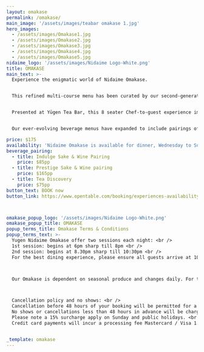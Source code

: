 ```yaml
---
layout: omakase
permalink: /omakase/
main_image: '/assets/images/teabar omakase 1.jpg'
hero_images:
  - /assets/images/Omakase1.jpg
  - /assets/images/Omakase2.jpg
  - /assets/images/Omakase3.jpg
  - /assets/images/Omakase4.jpg
  - /assets/images/Omakase5.jpg
nidaime_logo: '/assets/images/Nidaime Logo-White.png'
title: OMAKASE
main_text: >-
  Experience the enigmatic world of Nidaime Omakase.


  This refined multi-course menu has been curated by our second-generation Chefs and Sommeliers to captivate your senses and take you beyond the ordinary in a fun, relaxed space.


  Presented at Yūgen Tea Bar, this 8 seater Chef-to-guest experience immerses you in a realm of intrigue and style, where we shine a light on the freshest produce.


  Our ever-evolving beverage menus have expanded to include pairings of high-quality Teas & Sake, and have expertly crafted to compliment the food on offer.

price: $175
availability: 'Nidaime Omakase is available for dinner, Wednesday to Sunday, at 6pm or 8:30pm'
beverage_pairing:
  - title: Indulge Sake & Wine Pairing
    price: $85pp
  - title: Prestige Sake & Wine pairing
    price: $165pp
  - title: Tea Discovery
    price: $75pp
button_text: BOOK now
button_link: https://www.opentable.com/booking/experiences-availability?rid=158744&restref=158744&experienceId=191894&utm_source=external&utm_medium=referral&utm_campaign=shared



omakase_popup_logo: '/assets/images/Nidaime Logo-White.png'
omakase_popup_title: OMAKASE
popup_terms_title: Omakase Terms & Conditions
popup_terms_text: >-
  Yugen Nidaime Omakase offer two sessions each night: <br />  
  1st session: begins at 6pm sharp till 8pm <br />  
  2nd session: begins at 8.30pm sharp till 10:30pm <br />  
  For the best dining experience, please ensure all guests arrive at 10 minutes before your sitting. Please be mindful of dining time as it affects other diners. Unfortunately, our Chef’s cannot accommodate for late guests and will not supply missed dishes.



  Our Omakase is dependent on seasonal produce and changes daily. For this reason, we are unable to cater to food allergies and/or dietary restrictions. This is also due to the potential traces of allergens in the supplied ingredients and in the work environment. We are unable to cater for vegetarians, vegans, no raw seafood, shellfish allergies, gluten free, soy and coeliac.



  Cancellation policy and no shows: <br />  
  Cancellation before 48 hours of your booking will be permitted for a no cancellation fee. <br />  
  No shows or cancellations less than 48 hours in advance will be charged a $175 cancellation fee per person. <br />  
  Please note a 15% surcharge apply on Sunday and public holidays. <br />  
  Credit card payments will incur a processing fee Mastercard / Visa 1.2% - Amex/ Other 1.6%.


_template: omakase
---
```










